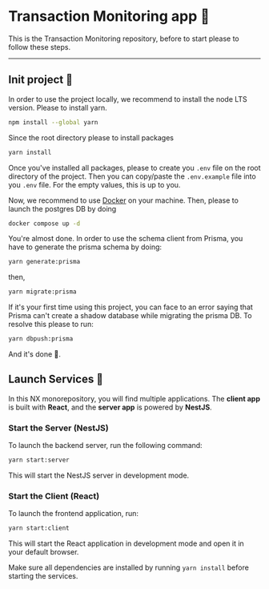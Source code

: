 # Transaction Monitoring app 🚀

This is the Transaction Monitoring repository, before to start please to follow these steps.

---

## Init project 🔩

In order to use the project locally, we recommend to install the node LTS version.
Please to install yarn.

``` sh
npm install --global yarn
```

Since the root directory please to install packages

``` sh
yarn install
```

Once you've installed all packages, please to create you `.env` file on the root directory of the project. Then you can copy/paste the `.env.example` file into you `.env` file.
For the empty values, this is up to you.

Now, we recommend to use [Docker](https://www.docker.com/products/docker-desktop/) on your machine.
Then, please to launch the postgres DB by doing

``` sh
docker compose up -d
```

You're almost done. In order to use the schema client from Prisma, you have to generate the prisma schema by doing:

``` sh
yarn generate:prisma
```

then,

``` sh
yarn migrate:prisma
```

If it's your first time using this project, you can face to an error saying that Prisma can't create a shadow database while migrating the prisma DB.
To resolve this please to run:

``` sh
yarn dbpush:prisma
```

And it's done 🎉.

## Launch Services 🏁

In this NX monorepository, you will find multiple applications. The **client app** is built with **React**, and the **server app** is powered by **NestJS**.

### Start the Server (NestJS)

To launch the backend server, run the following command:

```sh
yarn start:server
```

This will start the NestJS server in development mode.

### Start the Client (React)

To launch the frontend application, run:

```sh
yarn start:client
```

This will start the React application in development mode and open it in your default browser.

Make sure all dependencies are installed by running `yarn install` before starting the services.
